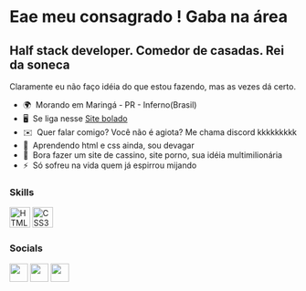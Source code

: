 Eae meu consagrado ! Gaba na área
============================================================================================================================

Half stack developer. Comedor de casadas. Rei da soneca
-------------------------------------------------------

Claramente eu não faço idéia do que estou fazendo, mas as vezes dá certo.

* 🌍  Morando em Maringá - PR - Inferno(Brasil)
* 🖥️  Se liga nesse [Site bolado](http://pudim.com.br)
* ✉️  Quer falar comigo? Você não é agiota? Me chama discord kkkkkkkkk
* 🧠  Aprendendo html e css ainda, sou devagar
* 🤝  Bora fazer um site de cassino, site porno, sua idéia multimilionária
* ⚡  Só sofreu na vida quem já espirrou mijando

### Skills


<p align="left">
<a href="https://developer.mozilla.org/en-US/docs/Glossary/HTML5" target="_blank" rel="noreferrer"><img src="https://raw.githubusercontent.com/danielcranney/readme-generator/main/public/icons/skills/html5-colored.svg" width="36" height="36" alt="HTML5" /></a>
<a href="https://www.w3.org/TR/CSS/#css" target="_blank" rel="noreferrer"><img src="https://raw.githubusercontent.com/danielcranney/readme-generator/main/public/icons/skills/css3-colored.svg" width="36" height="36" alt="CSS3" /></a>
</p>


### Socials

<p align="left"> <a href="https://discord.com/users/Gaba#1860" target="_blank" rel="noreferrer"><img src="https://raw.githubusercontent.com/danielcranney/readme-generator/main/public/icons/socials/discord.svg" width="32" height="32" /></a> <a href="https://www.youtube.com/c/gabaeba" target="_blank" rel="noreferrer"><img src="https://raw.githubusercontent.com/danielcranney/readme-generator/main/public/icons/socials/youtube.svg" width="32" height="32" /></a> <a href="https://www.twitch.tv/gababaca" target="_blank" rel="noreferrer"><img src="https://raw.githubusercontent.com/danielcranney/readme-generator/main/public/icons/socials/twitch.svg" width="32" height="32" /></a></p>
